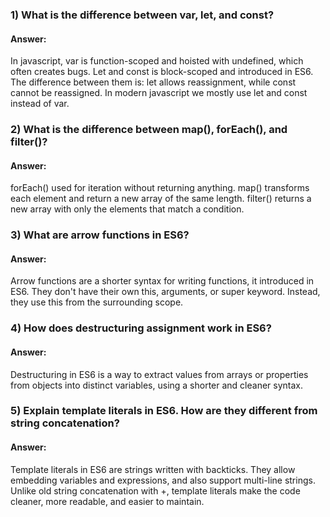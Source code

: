 ### 1) What is the difference between var, let, and const?
#### Answer:
In javascript, var is function-scoped and hoisted with undefined, which often creates bugs. Let and const is block-scoped and introduced in ES6. The difference between them is: let allows reassignment, while const cannot be reassigned. In modern javascript we mostly use let and const instead of var.

### 2) What is the difference between map(), forEach(), and filter()? 
#### Answer:
forEach() used for iteration without returning anything.
map() transforms each element and return a new array of the same length.
filter() returns a new array with only the elements that match a condition.

### 3) What are arrow functions in ES6?
#### Answer:
Arrow functions are a shorter syntax for writing functions, it introduced in ES6. They don't have their own this, arguments, or super keyword. Instead, they use this from the surrounding scope.


### 4) How does destructuring assignment work in ES6?
#### Answer:
Destructuring in ES6 is a way to extract values from arrays or properties from objects into distinct variables, using a shorter and cleaner syntax.


### 5) Explain template literals in ES6. How are they different from string concatenation?
#### Answer:
Template literals in ES6 are strings written with backticks. They allow embedding variables and expressions, and also support multi-line strings. Unlike old string concatenation with +, template literals make the code cleaner, more readable, and easier to maintain.